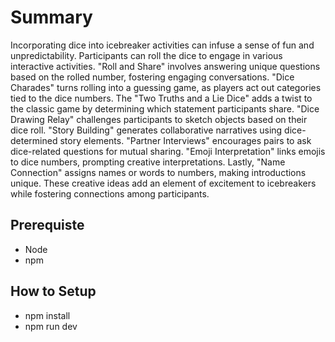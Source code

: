 # Summary
Incorporating dice into icebreaker activities can infuse a sense of fun and unpredictability. Participants can roll the dice to engage in various interactive activities. "Roll and Share" involves answering unique questions based on the rolled number, fostering engaging conversations. "Dice Charades" turns rolling into a guessing game, as players act out categories tied to the dice numbers. The "Two Truths and a Lie Dice" adds a twist to the classic game by determining which statement participants share. "Dice Drawing Relay" challenges participants to sketch objects based on their dice roll. "Story Building" generates collaborative narratives using dice-determined story elements. "Partner Interviews" encourages pairs to ask dice-related questions for mutual sharing. "Emoji Interpretation" links emojis to dice numbers, prompting creative interpretations. Lastly, "Name Connection" assigns names or words to numbers, making introductions unique. These creative ideas add an element of excitement to icebreakers while fostering connections among participants.

## Prerequiste
- Node
- npm

## How to Setup
- npm install
- npm run dev

